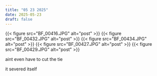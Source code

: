 ```yaml
---
title: "05 23 2025"
date: 2025-05-23
draft: false
---
```


{{< figure src="BF_00416.JPG" alt="post" >}}
{{< figure src="BF_00432.JPG" alt="post" >}}
{{< figure src="BF_00434.JPG" alt="post" >}}
{{< figure src="BF_00427.JPG" alt="post" >}}
{{< figure src="BF_00429.JPG" alt="post" >}}




aint even have to cut the tie

it severed itself
